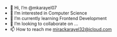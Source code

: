 - 👋 Hi, I’m @mkarayel07
- 👀 I’m interested in Computer Science
- 🌱 I’m currently learning Frontend Development
- 💞️ I’m looking to collaborate on ...
- 📫 How to reach me mirackarayel32@icloud.com

<!---
mkarayel07/mkarayel07 is a ✨ special ✨ repository because its `README.md` (this file) appears on your GitHub profile.
You can click the Preview link to take a look at your changes.
--->

